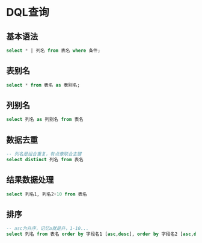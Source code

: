 # DQL查询

## 基本语法

```sql
select * | 列名 from 表名 where 条件;
```

## 表别名
```sql
select * from 表名 as 表别名;
```

## 列别名
```sql
select 列名 as 列别名 from 表名 
```

## 数据去重
```sql
-- 列名是组合重复，有点像联合主键
select distinct 列名 from 表名 
```

## 结果数据处理
```sql
select 列名1, 列名2+10 from 表名 
```

## 排序
```sql
-- asc为升序，记忆a就是升，1-10...
select 列名 from 表名 order by 字段名1 [asc,desc], order by 字段名2 [asc,desc] 
```
